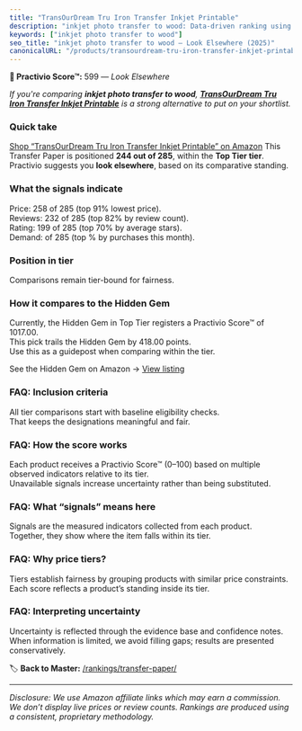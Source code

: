 ```yaml
---
title: "TransOurDream Tru Iron Transfer Inkjet Printable"
description: "inkjet photo transfer to wood: Data-driven ranking using the Practivio Score™. Positioned by quality, value, demand, findability, momentum."
keywords: ["inkjet photo transfer to wood"]
seo_title: "inkjet photo transfer to wood — Look Elsewhere (2025)"
canonicalURL: "/products/transourdream-tru-iron-transfer-inkjet-printable-B0F6XV2HW6/"
---
```


**🚫 Practivio Score™:** 599 — _Look Elsewhere_


*If you're comparing **inkjet photo transfer to wood**, **[TransOurDream Tru Iron Transfer Inkjet Printable](https://www.amazon.com/dp/B0F6XV2HW6?tag=practivio-20)** is a strong alternative to put on your shortlist.*
### Quick take
[Shop “TransOurDream Tru Iron Transfer Inkjet Printable” on Amazon](https://www.amazon.com/dp/B0F6XV2HW6?tag=practivio-20)
This Transfer Paper is positioned **244 out of 285**, within the **Top Tier tier**.  
Practivio suggests you **look elsewhere**, based on its comparative standing.

### What the signals indicate
Price: 258 of 285 (top 91% lowest price).  
Reviews: 232 of 285 (top 82% by review count).  
Rating: 199 of 285 (top 70% by average stars).  
Demand:  of 285 (top % by purchases this month).

### Position in tier
Comparisons remain tier-bound for fairness.

### How it compares to the Hidden Gem
Currently, the Hidden Gem in Top Tier registers a Practivio Score™ of 1017.00.  
This pick trails the Hidden Gem by 418.00 points.  
Use this as a guidepost when comparing within the tier.  

See the Hidden Gem on Amazon → [View listing](https://www.amazon.com/dp/B074FXL9KD?tag=practivio-20)

### FAQ: Inclusion criteria
All tier comparisons start with baseline eligibility checks.  
That keeps the designations meaningful and fair.

### FAQ: How the score works
Each product receives a Practivio Score™ (0–100) based on multiple observed indicators relative to its tier.  
Unavailable signals increase uncertainty rather than being substituted.

### FAQ: What “signals” means here
Signals are the measured indicators collected from each product.  
Together, they show where the item falls within its tier.

### FAQ: Why price tiers?
Tiers establish fairness by grouping products with similar price constraints.  
Each score reflects a product’s standing inside its tier.

### FAQ: Interpreting uncertainty
Uncertainty is reflected through the evidence base and confidence notes.  
When information is limited, we avoid filling gaps; results are presented conservatively.


🏷️ **Back to Master:** [/rankings/transfer-paper/](/rankings/transfer-paper/)

---
_Disclosure: We use Amazon affiliate links which may earn a commission. We don’t display live prices or review counts. Rankings are produced using a consistent, proprietary methodology._
